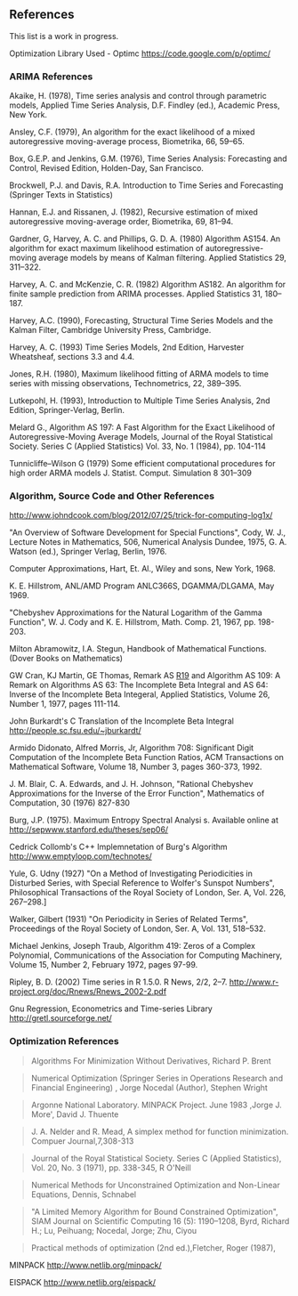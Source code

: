 ## References ##

This list is a work in progress.

Optimization Library Used - Optimc https://code.google.com/p/optimc/

### ARIMA References ###

Akaike, H. (1978), Time series analysis and control through parametric models, Applied Time Series Analysis, D.F. Findley (ed.), Academic Press, New York.

Ansley, C.F. (1979), An algorithm for the exact likelihood of a mixed autoregressive moving-average process, Biometrika, 66, 59–65.

Box, G.E.P. and Jenkins, G.M. (1976), Time Series Analysis: Forecasting and Control, Revised Edition, Holden-Day, San Francisco.

Brockwell, P.J. and Davis, R.A. Introduction to Time Series and Forecasting (Springer Texts in Statistics)

Hannan, E.J. and Rissanen, J. (1982), Recursive estimation of mixed autoregressive moving-average order, Biometrika, 69, 81–94.

Gardner, G, Harvey, A. C. and Phillips, G. D. A. (1980) Algorithm AS154. An algorithm for exact maximum likelihood estimation of autoregressive-moving average models by means of Kalman filtering. Applied Statistics 29, 311–322.

Harvey, A. C. and McKenzie, C. R. (1982) Algorithm AS182. An algorithm for finite sample prediction from ARIMA processes. Applied Statistics 31, 180–187.

Harvey, A.C. (1990), Forecasting, Structural Time Series Models and the Kalman Filter, Cambridge University Press, Cambridge.

Harvey, A. C. (1993) Time Series Models, 2nd Edition, Harvester Wheatsheaf, sections 3.3 and 4.4.

Jones, R.H. (1980), Maximum likelihood fitting of ARMA models to time series with missing observations, Technometrics, 22, 389–395.

Lutkepohl, H. (1993), Introduction to Multiple Time Series Analysis, 2nd Edition, Springer-Verlag, Berlin.

Melard G., Algorithm AS 197: A Fast Algorithm for the Exact Likelihood of Autoregressive-Moving Average Models, Journal of the Royal Statistical Society. Series C (Applied Statistics) Vol. 33, No. 1 (1984), pp. 104-114

Tunnicliffe–Wilson G (1979) Some efficient computational procedures for high order ARMA models J. Statist. Comput. Simulation 8 301–309

### Algorithm, Source Code and Other References ###

http://www.johndcook.com/blog/2012/07/25/trick-for-computing-log1x/

"An Overview of Software Development for Special Functions", Cody, W. J., Lecture Notes in Mathematics, 506, Numerical Analysis Dundee, 1975, G. A. Watson (ed.), Springer Verlag, Berlin, 1976.

Computer Approximations, Hart, Et. Al., Wiley and sons, New York, 1968.

K. E. Hillstrom, ANL/AMD Program ANLC366S, DGAMMA/DLGAMA, May 1969.

"Chebyshev Approximations for the Natural Logarithm of the Gamma
Function", W. J. Cody and K. E. Hillstrom, Math. Comp. 21, 1967, pp. 198-203.

Milton Abramowitz, I.A. Stegun, Handbook of Mathematical Functions.  (Dover Books on Mathematics)

GW Cran, KJ Martin, GE Thomas, Remark AS [R19](https://code.google.com/p/ctsa/source/detail?r=19) and Algorithm AS 109: A Remark on Algorithms AS 63: The Incomplete Beta Integral and AS 64: Inverse of the Incomplete Beta Integeral, Applied Statistics, Volume 26, Number 1, 1977, pages 111-114.

John Burkardt's C Translation of the Incomplete Beta Integral http://people.sc.fsu.edu/~jburkardt/

Armido Didonato, Alfred Morris, Jr, Algorithm 708: Significant Digit Computation of the Incomplete Beta Function Ratios, ACM Transactions on Mathematical Software, Volume 18, Number 3, pages 360-373, 1992.

J. M. Blair, C. A. Edwards, and J. H. Johnson, "Rational Chebyshev Approximations for the Inverse of the Error Function", Mathematics of Computation, 30 (1976) 827-830

Burg, J.P. (1975). Maximum Entropy Spectral Analysi
s. Available online at http://sepwww.stanford.edu/theses/sep06/

Cedrick Collomb's C++ Implemnetation of Burg's Algorithm 	http://www.emptyloop.com/technotes/

Yule, G. Udny (1927) "On a Method of Investigating Periodicities in Disturbed Series, with Special Reference to Wolfer's Sunspot Numbers", Philosophical Transactions of the Royal Society of London, Ser. A, Vol. 226, 267–298.]

Walker, Gilbert (1931) "On Periodicity in Series of Related Terms", Proceedings of the Royal Society of London, Ser. A, Vol. 131, 518–532.

Michael Jenkins, Joseph Traub, Algorithm 419: Zeros of a Complex Polynomial, Communications of the Association for Computing Machinery, Volume 15, Number 2, February 1972, pages 97-99.

Ripley, B. D. (2002) Time series in R 1.5.0. R News, 2/2, 2–7. http://www.r-project.org/doc/Rnews/Rnews_2002-2.pdf


Gnu Regression, Econometrics and Time-series Library http://gretl.sourceforge.net/

### Optimization References ###

> Algorithms For Minimization Without Derivatives, Richard P. Brent

> Numerical Optimization (Springer Series in Operations Research and Financial Engineering) , Jorge Nocedal (Author), Stephen Wright

> Argonne National Laboratory. MINPACK Project. June 1983 ,Jorge J. More', David J. Thuente

> J. A. Nelder and R. Mead, A simplex method for function minimization. Compuer Journal,7,308-313

> Journal of the Royal Statistical Society. Series C (Applied Statistics), Vol. 20, No. 3 (1971), pp. 338-345, R O'Neill

> Numerical Methods for Unconstrained Optimization and Non-Linear Equations, Dennis, Schnabel

> "A Limited Memory Algorithm for Bound Constrained Optimization", SIAM Journal on Scientific Computing 16 (5): 1190–1208, Byrd, Richard H.; Lu, Peihuang; Nocedal, Jorge; Zhu, Ciyou

> Practical methods of optimization (2nd ed.),Fletcher, Roger (1987),

MINPACK http://www.netlib.org/minpack/

EISPACK http://www.netlib.org/eispack/